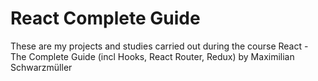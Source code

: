 ﻿# React Complete Guide

These are my projects and studies carried out during the course React - The Complete Guide (incl Hooks, React Router, Redux) by Maximilian Schwarzmüller
